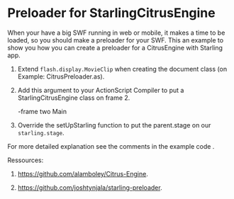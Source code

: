 # Preloader for StarlingCitrusEngine 

When your have a big SWF running in web or mobile, it makes a time to be loaded, so you should make a preloader for your SWF. This an example to show you how you can create a preloader for a CitrusEngine with Starling app.

1. Extend `flash.display.MovieClip` when creating the document class (on Example: CitrusPreloader.as).

2. Add this argument to your ActionScript Compiler to put a StarlingCitrusEngine class on frame 2.

	-frame two Main

3. Override the setUpStarling function to put the parent.stage on our `starling.stage`.


For more detailed explanation see the comments in the example code .

Ressources:

1. https://github.com/alamboley/Citrus-Engine.

2. https://github.com/joshtynjala/starling-preloader.
